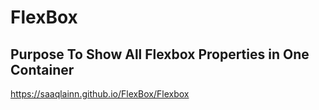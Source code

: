 # FlexBox
## Purpose To Show All Flexbox Properties in One Container
https://saaqlainn.github.io/FlexBox/Flexbox
